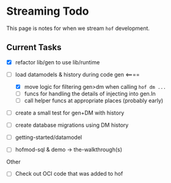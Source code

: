# Streaming Todo

This page is notes for when we stream `hof` development.


## Current Tasks

- [x] refactor lib/gen to use lib/runtime
- [ ] load datamodels & history during code gen      <====
  - [x] move logic for filtering gen>dm when calling `hof dm ...`
  - [ ] funcs for handling the details of injecting into gen.In
  - [ ] call helper funcs at appropriate places (probably early)
- [ ] create a small test for gen+DM with history
- [ ] create database migrations using DM history
- [ ] getting-started/datamodel
- [ ] hofmod-sql & demo -> the-walkthrough(s)


Other

- [ ] Check out OCI code that was added to hof
